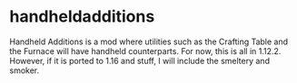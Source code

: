 # handheldadditions
Handheld Additions is a mod where utilities such as the Crafting Table and the Furnace will have handheld counterparts. For now, this is all in 1.12.2. However, if it is ported to 1.16 and stuff, I will include the smeltery and smoker.
